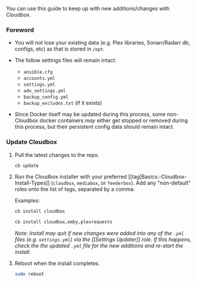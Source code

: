 You can use this guide to keep up with new additions/changes with Cloudbox.

### Foreword

- You will not lose your existing data (e.g. Plex libraries, Sonarr/Radarr db, configs, etc) as that is stored in `/opt`.

- The follow settings files will remain intact: 

  - `ansible.cfg`
  - `accounts.yml`
  - `settings.yml`
  - `adv_settings.yml`
  - `backup_config.yml`
  - `backup_excludes.txt` (if it exists)

- Since Docker itself may be updated during this process, some non-Cloudbox docker containers _may_ either get stopped or removed during this process, but their persistent config data should remain intact. 




### Update Cloudbox

1. Pull the latest changes to the repo.

   ```bash
   cb update
   ```

1. Run the Cloudbox installer with your preferred [[tag|Basics:-Cloudbox-Install-Types]] (`cloudbox`, `mediabox`, or `feederbox`). Add any "non-default" roles onto the list of tags, separated by a comma. 
   
   Examples:

   ```bash
   cb install cloudbox
   ```

   ```bash
   cb install cloudbox,emby,plexrequests
   ```

   _Note: Install may quit if new changes were added into any of the `.yml` files (e.g. `settings.yml`) via the [[Settings Updater]] role. If this happens, check the the updated `.yml` file for the new additions and re-start the install._


1. Reboot when the install completes.

   ```bash
   sudo reboot
   ```